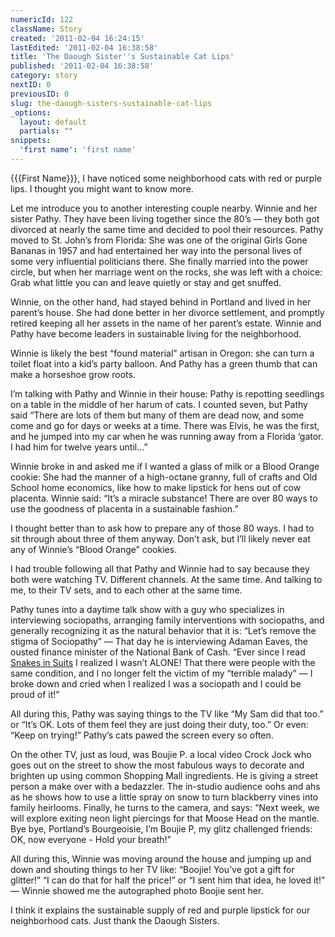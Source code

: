```yaml
---
numericId: 122
className: Story
created: '2011-02-04 16:24:15'
lastEdited: '2011-02-04 16:38:58'
title: 'The Daough Sister''s Sustainable Cat Lips'
published: '2011-02-04 16:38:58'
category: story
nextID: 0
previousID: 0
slug: the-daough-sisters-sustainable-cat-lips
_options:
  layout: default
  partials: ""
snippets:
  'first name': 'first name'
---
```

{{{First Name}}}, I have noticed some neighborhood cats with red or purple lips. I thought you might want to know more.

Let me introduce you to another interesting couple nearby. Winnie and her sister Pathy. They have been living together since the 80&rsquo;s &mdash; they both got divorced at nearly the same time and decided to pool their resources. Pathy moved to St. John&rsquo;s from Florida: She was one of the original Girls Gone Bananas in 1957 and had entertained her way into the personal lives of some very influential politicians there. She finally married into the power circle, but when her marriage went on the rocks, she was left with a choice: Grab what little you can and leave quietly or stay and get snuffed.

Winnie, on the other hand, had stayed behind in Portland and lived in her parent&rsquo;s house. She had done better in her divorce settlement, and promptly retired keeping all her assets in the name of her parent&rsquo;s estate. Winnie and Pathy have become leaders in sustainable living for the neighborhood.

Winnie is likely the best &ldquo;found material&rdquo; artisan in Oregon: she can turn a toilet float into a kid&rsquo;s party balloon. And Pathy has a green thumb that can make a horseshoe grow roots.

I&rsquo;m talking with Pathy and Winnie in their house: Pathy is repotting seedlings on a table in the middle of her harum of cats. I counted seven, but Pathy said &ldquo;There are lots of them but many of them are dead now, and some come and go for days or weeks at a time. There was Elvis, he was the first, and he jumped into my car when he was running away from a Florida &lsquo;gator. I had him for twelve years until...&rdquo;

Winnie broke in and asked me if I wanted a glass of milk or a Blood Orange cookie: She had the manner of a high-octane granny, full of crafts and Old School home economics, like how to make lipstick for hens out of cow placenta. Winnie said: &ldquo;It&rsquo;s a miracle substance! There are over 80 ways to use the goodness of placenta in a sustainable fashion.&rdquo;

I thought better than to ask how to prepare any of those 80 ways. I had to sit through about three of them anyway. Don&rsquo;t ask, but I&rsquo;ll likely never eat any of Winnie&rsquo;s &ldquo;Blood Orange&rdquo; cookies.

I had trouble following all that Pathy and Winnie had to say because they both were watching TV. Different channels. At the same time. And talking to me, to their TV sets, and to each other at the same time.

Pathy tunes into a daytime talk show with a guy who specializes in interviewing sociopaths, arranging family interventions with sociopaths, and generally recognizing it as the natural behavior that it is: &ldquo;Let&rsquo;s remove the stigma of Sociopathy&rdquo; &mdash; That day he is interviewing Adaman Eaves, the ousted finance minister of the National Bank of Cash. &ldquo;Ever since I read [Snakes in Suits][0] I realized I wasn&rsquo;t ALONE! That there were people with the same condition, and I no longer felt the victim of my &ldquo;terrible malady&rdquo; &mdash; I broke down and cried when I realized I was a sociopath and I could be proud of it!&rdquo;

All during this, Pathy was saying things to the TV like &ldquo;My Sam did that too.&rdquo; or &ldquo;It&rsquo;s OK. Lots of them feel they are just doing their duty, too.&rdquo; Or even: &ldquo;Keep on trying!&rdquo; Pathy&rsquo;s cats pawed the screen every so often.

On the other TV, just as loud, was Boujie P. a local video Crock Jock who goes out on the street to show the most fabulous ways to decorate and brighten up using common Shopping Mall ingredients. He is giving a street person a make over with a bedazzler. The in-studio audience oohs and ahs as he shows how to use a little spray on snow to turn blackberry vines into family heirlooms. Finally, he turns to the camera, and says: &ldquo;Next week, we will explore exiting neon light piercings for that Moose Head on the mantle. Bye bye, Portland&rsquo;s Bourgeoisie, I&rsquo;m Boujie P, my glitz challenged friends: OK, now everyone - Hold your breath!&rdquo;

All during this, Winnie was moving around the house and jumping up and down and shouting things to her TV like: &ldquo;Boojie! You&rsquo;ve got a gift for glitter!&rdquo; &ldquo;I can do that for half the price!&rdquo; or &ldquo;I sent him that idea, he loved it!&rdquo; &mdash; Winnie showed me the autographed photo Boojie sent her.

I think it explains the sustainable supply of red and purple lipstick for our neighborhood cats. Just thank the Daough Sisters.

[0]: http://www.amazon.com/Snakes-Suits-When-Psychopaths-Work/dp/0060837721
